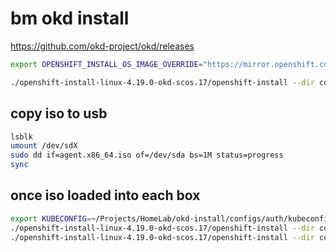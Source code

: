 # bm okd install

<https://github.com/okd-project/okd/releases>

```bash
export OPENSHIFT_INSTALL_OS_IMAGE_OVERRIDE="https://mirror.openshift.com/pub/openshift-v4/x86_64/dependencies/rhcos/pre-release/latest/rhcos-live-iso.x86_64.iso"

./openshift-install-linux-4.19.0-okd-scos.17/openshift-install --dir configs agent create image
```

## copy iso to usb

```bash
lsblk
umount /dev/sdX
sudo dd if=agent.x86_64.iso of=/dev/sda bs=1M status=progress
sync
```

## once iso loaded into each box

```bash
export KUBECONFIG=~/Projects/HomeLab/okd-install/configs/auth/kubeconfig
./openshift-install-linux-4.19.0-okd-scos.17/openshift-install --dir configs agent wait-for bootstrap-complete
./openshift-install-linux-4.19.0-okd-scos.17/openshift-install --dir configs agent wait-for install-complete
```

